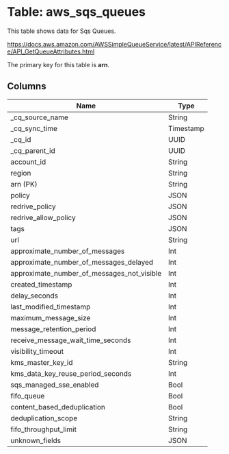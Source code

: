 # Table: aws_sqs_queues

This table shows data for Sqs Queues.

https://docs.aws.amazon.com/AWSSimpleQueueService/latest/APIReference/API_GetQueueAttributes.html

The primary key for this table is **arn**.

## Columns

| Name          | Type          |
| ------------- | ------------- |
|_cq_source_name|String|
|_cq_sync_time|Timestamp|
|_cq_id|UUID|
|_cq_parent_id|UUID|
|account_id|String|
|region|String|
|arn (PK)|String|
|policy|JSON|
|redrive_policy|JSON|
|redrive_allow_policy|JSON|
|tags|JSON|
|url|String|
|approximate_number_of_messages|Int|
|approximate_number_of_messages_delayed|Int|
|approximate_number_of_messages_not_visible|Int|
|created_timestamp|Int|
|delay_seconds|Int|
|last_modified_timestamp|Int|
|maximum_message_size|Int|
|message_retention_period|Int|
|receive_message_wait_time_seconds|Int|
|visibility_timeout|Int|
|kms_master_key_id|String|
|kms_data_key_reuse_period_seconds|Int|
|sqs_managed_sse_enabled|Bool|
|fifo_queue|Bool|
|content_based_deduplication|Bool|
|deduplication_scope|String|
|fifo_throughput_limit|String|
|unknown_fields|JSON|